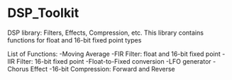 # DSP_Toolkit
DSP library: Filters, Effects, Compression, etc. This library contains functions for float and 16-bit fixed point types

List of Functions: 
-Moving Average 
-FIR Filter: float and 16-bit fixed point 
-IIR Filter: 16-bit fixed point 
-Float-to-Fixed conversion 
-LFO generator 
-Chorus Effect
-16-bit Compression: Forward and Reverse
